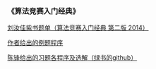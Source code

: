 ### 《算法竞赛入门经典》

[刘汝佳紫书题单（算法竞赛入门经典 第二版 2014）](https://vjudge.net/article/45)

[作者给出的例题程序](https://github.com/aoapc-book/aoapc-bac2nd)

[陈锋给出的习题各程序及选解（绿书的github）](https://github.com/sukhoeing/aoapc-bac2nd-keys)

